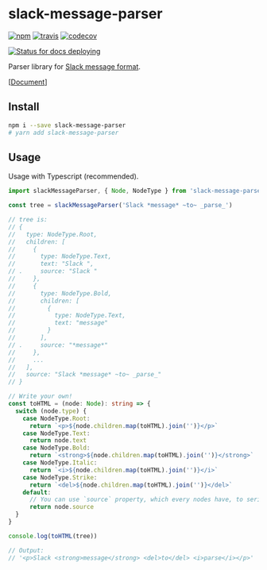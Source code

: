 # slack-message-parser

[![npm](https://img.shields.io/github/package-json/v/pocka/slack-message-parser)](https://www.npmjs.com/package/slack-message-parser)
[![travis](https://img.shields.io/travis/com/pocka/slack-message-parser)](https://travis-ci.com/pocka/slack-message-parser#)
[![codecov](https://img.shields.io/codecov/c/github/pocka/slack-message-parser)](https://codecov.io/gh/pocka/slack-message-parser)

[![Status for docs deploying](https://github.com/pocka/slack-message-parser/workflows/Deploy%20Docs/badge.svg)](https://github.com/pocka/slack-message-parser/actions)

Parser library for [Slack message format](https://api.slack.com/docs/message-formatting).

[[Document](https://pocka.github.io/slack-message-parser/)]

## Install

```sh
npm i --save slack-message-parser
# yarn add slack-message-parser
```

## Usage

Usage with Typescript (recommended).

```ts
import slackMessageParser, { Node, NodeType } from 'slack-message-parser'

const tree = slackMessageParser('Slack *message* ~to~ _parse_')

// tree is:
// {
//   type: NodeType.Root,
//   children: [
//     {
//       type: NodeType.Text,
//       text: "Slack ",
// .     source: "Slack "
//     },
//     {
//       type: NodeType.Bold,
//       children: [
//         {
//           type: NodeType.Text,
//           text: "message"
//         }
//       ],
// .     source: "*message*"
//     },
//     ...
//   ],
//   source: "Slack *message* ~to~ _parse_"
// }

// Write your own!
const toHTML = (node: Node): string => {
  switch (node.type) {
    case NodeType.Root:
      return `<p>${node.children.map(toHTML).join('')}</p>`
    case NodeType.Text:
      return node.text
    case NodeType.Bold:
      return `<strong>${node.children.map(toHTML).join('')}</strong>`
    case NodeType.Italic:
      return `<i>${node.children.map(toHTML).join('')}</i>`
    case NodeType.Strike:
      return `<del>${node.children.map(toHTML).join('')}</del>`
    default:
      // You can use `source` property, which every nodes have, to serialize unknown nodes as-is
      return node.source
  }
}

console.log(toHTML(tree))

// Output:
// '<p>Slack <strong>message</strong> <del>to</del> <i>parse</i></p>'
```
